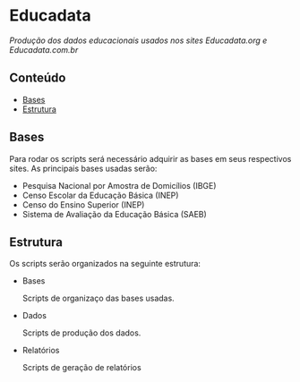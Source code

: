 Educadata
========

_Produção dos dados educacionais usados nos sites Educadata.org e Educadata.com.br_

## Conteúdo

- [Bases](#bases)
- [Estrutura](#estrutura)

## Bases

Para rodar os scripts será necessário adquirir as bases em seus respectivos sites. As principais bases usadas serão:

- Pesquisa Nacional por Amostra de Domicílios (IBGE)
- Censo Escolar da Educação Básica (INEP)
- Censo do Ensino Superior (INEP)
- Sistema de Avaliação da Educação Básica (SAEB)

## Estrutura

  Os scripts serão organizados na seguinte estrutura:

- Bases

  Scripts de organizaço das bases usadas.

- Dados

  Scripts de produção dos dados.

- Relatórios

  Scripts de geração de relatórios

